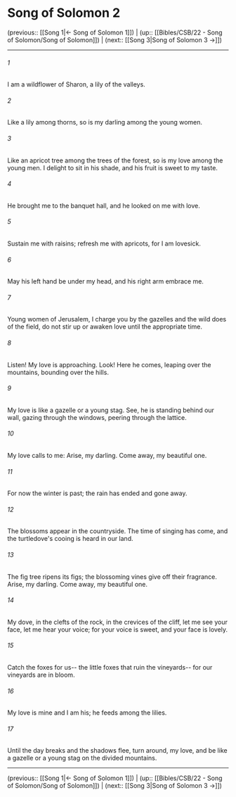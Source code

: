 # Song of Solomon 2

(previous:: [[Song 1|← Song of Solomon 1]]) | (up:: [[Bibles/CSB/22 - Song of Solomon/Song of Solomon]]) | (next:: [[Song 3|Song of Solomon 3 →]])

***


###### 1 
I am a wildflower of Sharon, a lily of the valleys. 

###### 2 
Like a lily among thorns, so is my darling among the young women. 

###### 3 
Like an apricot tree among the trees of the forest, so is my love among the young men. I delight to sit in his shade, and his fruit is sweet to my taste. 

###### 4 
He brought me to the banquet hall, and he looked on me with love. 

###### 5 
Sustain me with raisins; refresh me with apricots, for I am lovesick. 

###### 6 
May his left hand be under my head, and his right arm embrace me. 

###### 7 
Young women of Jerusalem, I charge you by the gazelles and the wild does of the field, do not stir up or awaken love until the appropriate time. 

###### 8 
Listen! My love is approaching. Look! Here he comes, leaping over the mountains, bounding over the hills. 

###### 9 
My love is like a gazelle or a young stag. See, he is standing behind our wall, gazing through the windows, peering through the lattice. 

###### 10 
My love calls to me: Arise, my darling. Come away, my beautiful one. 

###### 11 
For now the winter is past; the rain has ended and gone away. 

###### 12 
The blossoms appear in the countryside. The time of singing has come, and the turtledove's cooing is heard in our land. 

###### 13 
The fig tree ripens its figs; the blossoming vines give off their fragrance. Arise, my darling. Come away, my beautiful one. 

###### 14 
My dove, in the clefts of the rock, in the crevices of the cliff, let me see your face, let me hear your voice; for your voice is sweet, and your face is lovely. 

###### 15 
Catch the foxes for us-- the little foxes that ruin the vineyards-- for our vineyards are in bloom. 

###### 16 
My love is mine and I am his; he feeds among the lilies. 

###### 17 
Until the day breaks and the shadows flee, turn around, my love, and be like a gazelle or a young stag on the divided mountains.

***

(previous:: [[Song 1|← Song of Solomon 1]]) | (up:: [[Bibles/CSB/22 - Song of Solomon/Song of Solomon]]) | (next:: [[Song 3|Song of Solomon 3 →]])
